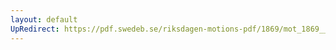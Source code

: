 ```yaml
---
layout: default
UpRedirect: https://pdf.swedeb.se/riksdagen-motions-pdf/1869/mot_1869__fk__00019.pdf
---
```

